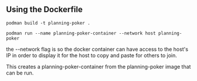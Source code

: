 ## Using the Dockerfile
```
podman build -t planning-poker .
```

```
podman run --name planning-poker-container --network host planning-poker
```
the --network flag is so the docker container can have access to the host's IP in order to display it for the host to copy and paste for others to join.  

This creates a planning-poker-container from the planning-poker image that can be run.
